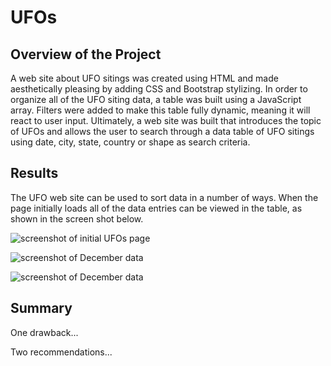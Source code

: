 # UFOs
## Overview of the Project
A web site about UFO sitings was created using HTML and made aesthetically pleasing by adding CSS and Bootstrap stylizing. In order to organize all of the UFO siting data, a table was built using a JavaScript array. Filters were added to make this table fully dynamic, meaning it will react to user input.  Ultimately, a web site was built that introduces the topic of UFOs and allows the user to search through a data table of UFO sitings using date, city, state, country or shape as search criteria.

## Results
The UFO web site can be used to sort data in a number of ways.  When the page initially loads all of the data entries can be viewed in the table, as shown in the screen shot below.  

![screenshot of initial UFOs page](screenshots/ufos1.png)

![screenshot of December data](screenshots/ufos2.png)

![screenshot of December data](screenshots/ufos3.png)

## Summary
One drawback...

Two recommendations...

 
